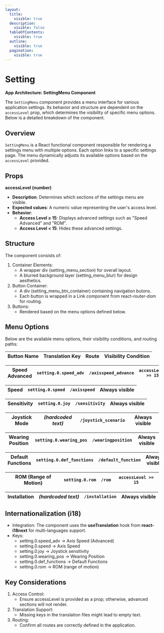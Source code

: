 ```yaml
---
layout:
  title:
    visible: true
  description:
    visible: false
  tableOfContents:
    visible: true
  outline:
    visible: true
  pagination:
    visible: true
---
```


# Setting

**App Architecture: SettingMenu Component**

The `SettingMenu` component provides a menu interface for various application settings. Its behavior and structure are dependent on the `accessLevel` prop, which determines the visibility of specific menu options. Below is a detailed breakdown of the component.

## Overview

`SettingMenu` is a React functional component responsible for rendering a settings menu with multiple options. Each option links to a specific settings page. The menu dynamically adjusts its available options based on the `accessLevel` provided.

## Props

**accessLevel (number)**

* **Description**: Determines which sections of the settings menu are visible.
* **Expected values**: A numeric value representing the user's access level.
* **Behavior**:
  * **Access Level ≥ 15**: Displays advanced settings such as "Speed Advanced" and "ROM".
  * **Access Level < 15**: Hides these advanced settings.

## Structure

The component consists of:

1. Container Elements:
   * A wrapper div (setting\_menu\_section) for overall layout.
   * A blurred background layer (setting\_menu\_blur) for design aesthetics.
2. Button Container:
   * A div (setting\_menu\_btn\_container) containing navigation butons.
   * Each button is wrapped in a Link component from react-router-dom for routing.
3. Buttons:
   * Rendered based on the menu options defined below.

## Menu Options

Below are the available menu options, their visibility conditions, and routing paths:

| **Button Name** | **Translation Key** | **Route** | **Visibility Condition** |
| --------------- | ------------------- | --------- | ------------------------ |

| Speed Advanced | `setting.0.speed_adv` | `/axisspeed_advance` | `accessLevel >= 15` |
| -------------- | --------------------- | -------------------- | ------------------- |

| Speed | `setting.0.speed` | `/axisspeed` | Always visible |
| ----- | ----------------- | ------------ | -------------- |

| Sensitivity | `setting.0.joy` | `/sensitivity` | Always visible |
| ----------- | --------------- | -------------- | -------------- |

| Joystick Mode | _(hardcoded text)_ | `/joystick_scenario` | Always visible |
| ------------- | ------------------ | -------------------- | -------------- |

| Wearing Position | `setting.0.wearing_pos` | `/wearingposition` | Always visible |
| ---------------- | ----------------------- | ------------------ | -------------- |

| Default Functions | `setting.0.def_functions` | `/default_function` | Always visible |
| ----------------- | ------------------------- | ------------------- | -------------- |

| ROM (Range of Motion) | `setting.0.rom` | `/rom` | `accessLevel >= 15` |
| --------------------- | --------------- | ------ | ------------------- |

| Installation | _(hardcoded text)_ | `/installation` | Always visible |
| ------------ | ------------------ | --------------- | -------------- |

## Internationalization (i18)

* Integration: The component uses the **useTranslation** hook from **react-i18next** for multi-languages support.
* Keys:
  * setting.0.speed\_adv → Axis Speed (Advanced)
  * setting.0.speed → Axis Speed
  * setting.0.joy → Joystick sensitivity
  * setting.0.wearing\_pos → Wearing Position
  * setting.0.def\_functions → Default Functions
  * setting.0.rom → ROM (range of motion)

## Key Considerations

1. Access Control:
   * Ensure accessLevel is provided as a prop; otherwise, advanced sections will not render.
2. Translation Support:
   * Missing keys in the translation files might lead to empty text.
3. Routing:
   * Confirm all routes are correctly defined in the application.
